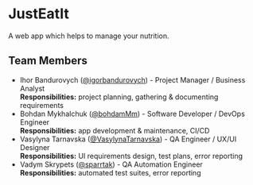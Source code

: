 # JustEatIt

A web app which helps to manage your nutrition.

## Team Members

* Ihor Bandurovych ([@igorbandurovych](https://github.com/igorbandurovych)) - Project Manager / Business Analyst\
  **Responsibilities:** project planning, gathering & documenting requirements
* Bohdan Mykhalchuk ([@bohdamMm](https://github.com/bohdanMm)) - Software Developer / DevOps Engineer\
  **Responsibilities:** app development & maintenance, CI/CD
* Vasylyna Tarnavska ([@VasylynaTarnavska](https://github.com/VasylynaTarnavska)) - QA Engineer / UX/UI Designer\
  **Responsibilities:** UI requirements design, test plans, error reporting
* Vadym Skrypets ([@sparrtak](https://github.com/sparrtak)) - QA Automation Engineer\
  **Responsibilities:** automated test suites, error reporting

